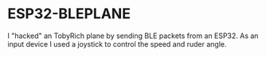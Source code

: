 # ESP32-BLEPLANE

I "hacked" an TobyRich plane by sending BLE packets from an ESP32.
As an input device I used a joystick to control the speed and ruder angle.

